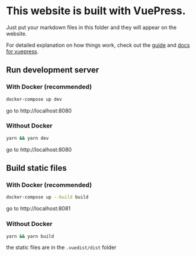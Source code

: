 # This website is built with VuePress.

Just put your markdown files in this folder and they will appear on the website.

For detailed explanation on how things work, check out the [guide](https://v1.vuepress.vuejs.org/guide/) and [docs for vuepress](https://v1.vuepress.vuejs.org/).

## Run development server


### With Docker (recommended)
```bash
docker-compose up dev
```
go to http://localhost:8080

### Without Docker
```bash
yarn && yarn dev
```
go to http://localhost:8080

## Build static files

### With Docker (recommended)
```bash
docker-compose up --build build
```
go to http://localhost:8081
### Without Docker

```bash
yarn && yarn build
```
the static files are in the `.vuedist/dist` folder
